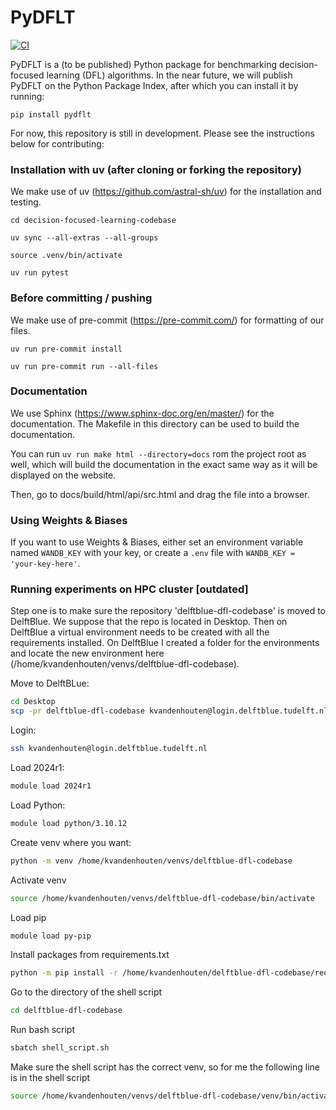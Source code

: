 # PyDFLT

[![CI](https://github.com/NoahJSchutte/decision-focused-learning-codebase/actions/workflows/CI.yml/badge.svg)](https://github.com/NoahJSchutte/decision-focused-learning-codebase/actions/workflows/CI.yml)


PyDFLT is a (to be published) Python package for benchmarking decision-focused learning (DFL) algorithms.
In the near future, we will publish PyDFLT on the Python Package Index, after which you can install it by running:

`pip install pydflt`

For now, this repository is still in development. Please see the instructions below for contributing:

### Installation with uv (after cloning or forking the repository)

We make use of uv (https://github.com/astral-sh/uv) for the installation and testing.

`cd decision-focused-learning-codebase`

`uv sync --all-extras --all-groups`

`source .venv/bin/activate`

`uv run pytest`

### Before committing / pushing

We make use of pre-commit (https://pre-commit.com/) for formatting of our files.

`uv run pre-commit install`

`uv run pre-commit run --all-files`

### Documentation

We use Sphinx (https://www.sphinx-doc.org/en/master/) for the documentation.  The Makefile in this directory can be used to build the documentation.

You can run `uv run make html --directory=docs` rom the project root as well, which will build the documentation in the exact same way as it will be displayed on the website.

Then, go to docs/build/html/api/src.html and drag the file into a browser.

### Using Weights & Biases
If you want to use Weights & Biases, either set an environment variable named `WANDB_KEY` with your key,
or create a `.env` file with `WANDB_KEY = 'your-key-here'`.

### Running experiments on HPC cluster [outdated]
Step one is to make sure the repository 'delftblue-dfl-codebase' is moved to DelftBlue. We suppose that the repo is located in Desktop. Then on DelftBlue a virtual environment needs to be created with all the requirements installed. On DelftBlue I created a folder for the environments and locate the new environment here (/home/kvandenhouten/venvs/delftblue-dfl-codebase).

Move to DelftBLue:
```bash
cd Desktop
scp -pr delftblue-dfl-codebase kvandenhouten@login.delftblue.tudelft.nl:~/
```

Login:
```bash
ssh kvandenhouten@login.delftblue.tudelft.nl
```

Load 2024r1:
```bash
module load 2024r1
```

Load Python:
```bash
module load python/3.10.12
```

Create venv where you want:
```bash
python -m venv /home/kvandenhouten/venvs/delftblue-dfl-codebase
```

Activate venv
```bash
source /home/kvandenhouten/venvs/delftblue-dfl-codebase/bin/activate
```

Load pip
```bash
module load py-pip
```

Install packages from requirements.txt
```bash
python -m pip install -r /home/kvandenhouten/delftblue-dfl-codebase/requirements.txt
```

Go to the directory of the shell script
```bash
cd delftblue-dfl-codebase
```

Run bash script
```bash
sbatch shell_script.sh
```

Make sure the shell script has the correct venv, so for me the following line is in the shell script
```bash
source /home/kvandenhouten/venvs/delftblue-dfl-codebase/venv/bin/activate
```
